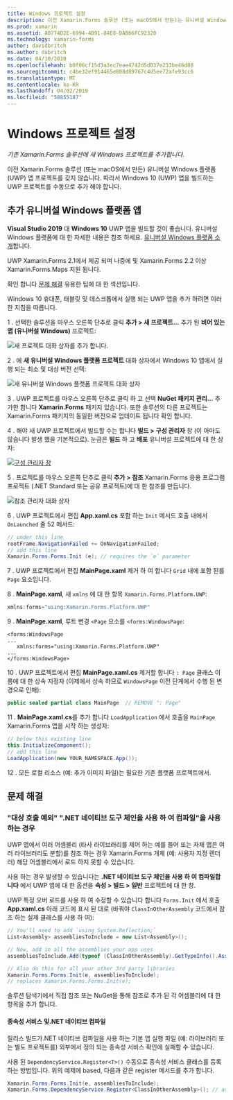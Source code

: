 ```yaml
---
title: Windows 프로젝트 설정
description: 이전 Xamarin.Forms 솔루션 (또는 macOS에서 만든)는 유니버설 Windows 플랫폼 프로젝트에 없습니다 하 고 있으므로이 문서에서는 기존 Xamarin.Forms 솔루션에 새 UWP 프로젝트를 추가 하는 방법에 설명 합니다.
ms.prod: xamarin
ms.assetid: A0774D2E-6994-4D91-84E8-DAB66FC92320
ms.technology: xamarin-forms
author: davidbritch
ms.author: dabritch
ms.date: 04/10/2018
ms.openlocfilehash: b0f06cf15d3a3ec7eae4742d5d037e233be46d08
ms.sourcegitcommit: c4be32ef914465e808d89767c4d5ee72afe93cc6
ms.translationtype: MT
ms.contentlocale: ko-KR
ms.lasthandoff: 04/02/2019
ms.locfileid: "58855187"
---
```

# <a name="setup-windows-projects"></a>Windows 프로젝트 설정

_기존 Xamarin.Forms 솔루션에 새 Windows 프로젝트를 추가합니다._

이전 Xamarin.Forms 솔루션 (또는 macOS에서 만든) 유니버설 Windows 플랫폼 (UWP) 앱 프로젝트를 갖지 않습니다. 따라서 Windows 10 (UWP) 앱을 빌드하는 UWP 프로젝트를 수동으로 추가 해야 합니다.

## <a name="add-a-universal-windows-platform-app"></a>추가 유니버설 Windows 플랫폼 앱

**Visual Studio 2019** 대 **Windows 10** UWP 앱을 빌드할 것이 좋습니다. 유니버설 Windows 플랫폼에 대 한 자세한 내용은 참조 하세요. [유니버설 Windows 플랫폼 소개](/windows/uwp/get-started/universal-application-platform-guide/)합니다.

UWP Xamarin.Forms 2.1에서 제공 되며 나중에 및 Xamarin.Forms 2.2 이상 Xamarin.Forms.Maps 지원 됩니다.

확인 합니다 <a href="#troubleshooting">문제 해결</a> 유용한 팁에 대 한 섹션입니다.

Windows 10 휴대폰, 태블릿 및 데스크톱에서 실행 되는 UWP 앱을 추가 하려면 이러한 지침을 따릅니다.

 1 . 선택한 솔루션을 마우스 오른쪽 단추로 클릭 **추가 > 새 프로젝트...**  추가 된 **비어 있는 앱 (유니버설 Windows)** 프로젝트:

  ![](universal-images/add-wu.png "새 프로젝트 대화 상자를 추가 합니다.")

 2 . 에 **새 유니버설 Windows 플랫폼 프로젝트** 대화 상자에서 Windows 10 앱에서 실행 되는 최소 및 대상 버전 선택:

  ![](universal-images/target-version.png "새 유니버설 Windows 플랫폼 프로젝트 대화 상자")

 3 . UWP 프로젝트를 마우스 오른쪽 단추로 클릭 하 고 선택 **NuGet 패키지 관리...**  추가한 합니다 **Xamarin.Forms** 패키지 있습니다. 또한 솔루션의 다른 프로젝트는 Xamarin.Forms 패키지의 동일한 버전으로 업데이트 됩니다 확인 합니다.

 4 . 해야 새 UWP 프로젝트에서 빌드할 수는 합니다 **빌드 > 구성 관리자** 창 (이 아마도 않습니다 발생 했을 기본적으로). 눈금은 **빌드** 하 고 **배포** 유니버설 프로젝트에 대 한 상자:

  [![](universal-images/configuration-sml.png "구성 관리자 창")](universal-images/configuration.png#lightbox "구성 관리자 창")

 5 . 프로젝트를 마우스 오른쪽 단추로 클릭 **추가 > 참조** Xamarin.Forms 응용 프로그램 프로젝트 (.NET Standard 또는 공유 프로젝트)에 대 한 참조를 만듭니다.

  ![](universal-images/addref-sml.png "참조 관리자 대화 상자")

 6 . UWP 프로젝트에서 편집 **App.xaml.cs** 포함 하는 `Init` 메서드 호출 내에서 `OnLaunched` 줄 52 메서드:

```csharp
// under this line
rootFrame.NavigationFailed += OnNavigationFailed;
// add this line
Xamarin.Forms.Forms.Init (e); // requires the `e` parameter
```

 7 . UWP 프로젝트에서 편집 **MainPage.xaml** 제거 하 여 합니다 `Grid` 내에 포함 된를 `Page` 요소입니다.

 8 . **MainPage.xaml**, 새 `xmlns` 에 대 한 항목 `Xamarin.Forms.Platform.UWP`:

```csharp
xmlns:forms="using:Xamarin.Forms.Platform.UWP"
```

 9 . **MainPage.xaml**, 루트 변경 `<Page` 요소를 `<forms:WindowsPage`:

```xaml
<forms:WindowsPage
...
   xmlns:forms="using:Xamarin.Forms.Platform.UWP"
...
</forms:WindowsPage>
```

 10 . UWP 프로젝트에서 편집 **MainPage.xaml.cs** 제거할 합니다 `: Page` 클래스 이름에 대 한 상속 지정자 (이제에서 상속 하므로 `WindowsPage` 이전 단계에서 수행 된 변경으로 인해):

```csharp
public sealed partial class MainPage  // REMOVE ": Page"
```

 11 . **MainPage.xaml.cs**를 추가 합니다 `LoadApplication` 에서 호출을 `MainPage` Xamarin.Forms 앱을 시작 하는 생성자:

```csharp
// below this existing line
this.InitializeComponent();
// add this line
LoadApplication(new YOUR_NAMESPACE.App());
```

<!--
11 . Double-click **Package.appxmanifest** to set these capabilities
  that are often required:

  Capabilities set:

  * Internet (Client)
  * Location
-->

12 . 모든 로컬 리소스 (예: 추가 이미지 파일)는 필요한 기존 플랫폼 프로젝트에서.

## <a name="troubleshooting"></a>문제 해결

<a name="target-invocation-exception" />

### <a name="target-invocation-exception-when-using-compile-with-net-native-tool-chain"></a>"대상 호출 예외" ".NET 네이티브 도구 체인을 사용 하 여 컴파일"을 사용 하는 경우

UWP 앱에서 여러 어셈블리 (타사 라이브러리를 제어 하는 예를 들어 또는 자체 앱은 여러 라이브러리도 분할)를 참조 하는 경우 Xamarin.Forms 개체 (예: 사용자 지정 렌더러) 해당 어셈블리에서 로드 하지 못할 수 있습니다.

사용 하는 경우 발생할 수 있습니다는 **.NET 네이티브 도구 체인을 사용 하 여 컴파일합니다** 에서 UWP 앱에 대 한 옵션을 **속성 > 빌드 > 일반** 프로젝트에 대 한 창.

UWP 특정 오버 로드를 사용 하 여 수정할 수 있습니다 합니다 `Forms.Init` 에서 호출 **App.xaml.cs** 아래 코드에 표시 된 대로 (바꿔야 `ClassInOtherAssembly` 코드에서 참조 하는 실제 클래스를 사용 하 여):

```csharp
// You'll need to add `using System.Reflection;`
List<Assembly> assembliesToInclude = new List<Assembly>();

// Now, add in all the assemblies your app uses
assembliesToInclude.Add(typeof (ClassInOtherAssembly).GetTypeInfo().Assembly);

// Also do this for all your other 3rd party libraries
Xamarin.Forms.Forms.Init(e, assembliesToInclude);
// replaces Xamarin.Forms.Forms.Init(e);
```

솔루션 탐색기에서 직접 참조 또는 NuGet을 통해 참조로 추가 된 각 어셈블리에 대 한 항목을 추가 합니다.

#### <a name="dependency-services-and-net-native-compilation"></a>종속성 서비스 및.NET 네이티브 컴파일

릴리스 빌드가.NET 네이티브 컴파일을 사용 하는 기본 앱 실행 파일 (예: 라이브러리 또는 별도 프로젝트를) 외부에서 정의 되는 종속성 서비스 확인에 실패할 수 있습니다.

사용 된 `DependencyService.Register<T>()` 수동으로 종속성 서비스 클래스를 등록 하는 방법입니다. 위의 예제에 based, 다음과 같은 register 메서드를 추가 합니다.

```csharp
Xamarin.Forms.Forms.Init(e, assembliesToInclude);
Xamarin.Forms.DependencyService.Register<ClassInOtherAssembly>(); // add this
```
